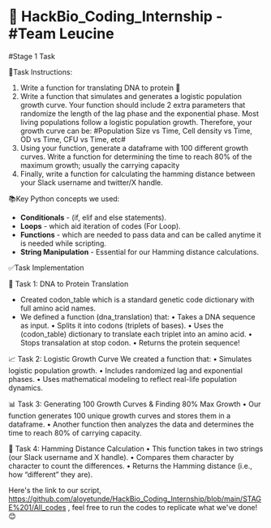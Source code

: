 # 🚀 HackBio_Coding_Internship - #Team Leucine
#Stage 1 Task

📌Task Instructions:
1. Write a function for translating DNA to protein 🧬
2. Write a function that simulates and generates a logistic population growth curve. Your function should include 2 extra parameters that randomize the length of the lag phase and the exponential phase. Most living populations follow a logistic population growth. Therefore, your growth curve can be: #Population Size vs Time, Cell density vs Time, OD vs Time, CFU vs Time, etc#
3. Using your function, generate a dataframe with 100 different growth curves. Write a function for determining the time to reach 80% of the maximum growth; usually the carrying capacity
4. Finally, write a function for calculating the hamming distance between your Slack username and twitter/X handle.

📚Key Python concepts we used:

- **Conditionals** - (if, elif and else statements).
- **Loops** - which aid iteration of codes (For Loop).
- **Functions** - which are needed to pass data and can be called anytime it is needed while scripting.
- **String Manipulation** - Essential for our Hamming distance calculations.

✅Task Implementation 

🧬 Task 1: DNA to Protein Translation
- Created codon_table which is a standard genetic code dictionary with full amino acid names.
- We defined a function (dna_translation) that:
•	Takes a DNA sequence as input.
•	Splits it into codons (triplets of bases).
•	Uses the (codon_table) dictionary to translate each triplet into an amino acid.
• Stops transalation at stop codon.
•	Returns the protein sequence! 

📈 Task 2: Logistic Growth Curve
We created a function that:
•	Simulates logistic population growth.
•	Includes randomized lag and exponential phases.
•	Uses mathematical modeling to reflect real-life population dynamics.

📊 Task 3: Generating 100 Growth Curves & Finding 80% Max Growth
•	Our function generates 100 unique growth curves and stores them in a dataframe.
•	Another function then analyzes the data and determines the time to reach 80% of carrying capacity.

🔢 Task 4: Hamming Distance Calculation
•	This function takes in two strings (our Slack username and X handle).
•	Compares them character by character to count the differences.
•	Returns the Hamming distance (i.e., how “different” they are).

Here's the link to our script, https://github.com/aloyetunde/HackBio_Coding_Internship/blob/main/STAGE%201/All_codes , feel free to run the codes to replicate what we've done!😊

